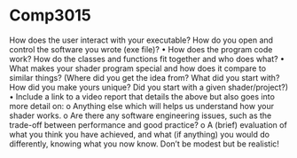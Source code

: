 # Comp3015

How does the user interact with your executable? How do you open and control the
software you wrote (exe file)?
• How does the program code work? How do the classes and functions fit together and who
does what? 
• What makes your shader program special and how does it compare to similar things?
(Where did you get the idea from? What did you start with? How did you make yours
unique? Did you start with a given shader/project?)
• Include a link to a video report that details the above but also goes into more detail on:
 o Anything else which will helps us understand how your shader works.
 o Are there any software engineering issues, such as the trade-off between
 performance and good practice?
 o A (brief) evaluation of what you think you have achieved, and what (if anything) you
 would do differently, knowing what you now know. Don’t be modest but be realistic!
